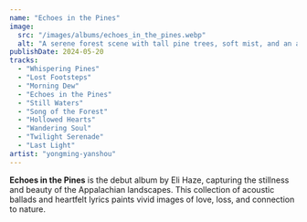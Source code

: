 ```yaml
---
name: "Echoes in the Pines"
image:
  src: "/images/albums/echoes_in_the_pines.webp"
  alt: "A serene forest scene with tall pine trees, soft mist, and an acoustic guitar subtly integrated into the background, evoking tranquility and introspection."
publishDate: 2024-05-20
tracks:
  - "Whispering Pines"
  - "Lost Footsteps"
  - "Morning Dew"
  - "Echoes in the Pines"
  - "Still Waters"
  - "Song of the Forest"
  - "Hollowed Hearts"
  - "Wandering Soul"
  - "Twilight Serenade"
  - "Last Light"
artist: "yongming-yanshou"
---
```


**Echoes in the Pines** is the debut album by Eli Haze, capturing the stillness and beauty of the Appalachian landscapes. This collection of acoustic ballads and heartfelt lyrics paints vivid images of love, loss, and connection to nature.
